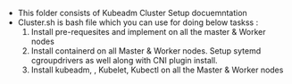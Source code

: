 * This folder consists of Kubeadm Cluster Setup docuemntation 
* Cluster.sh is  bash file which you can use for doing below taskss :
  1. Install pre-requesites and implement on all the master & Worker nodes
  2. Install containerd on all Master & Worker nodes. Setup sytemd cgroupdrivers as well along with CNI plugin install.
  3. Install kubeadm, , Kubelet, Kubectl on all the Master & Worker nodes
